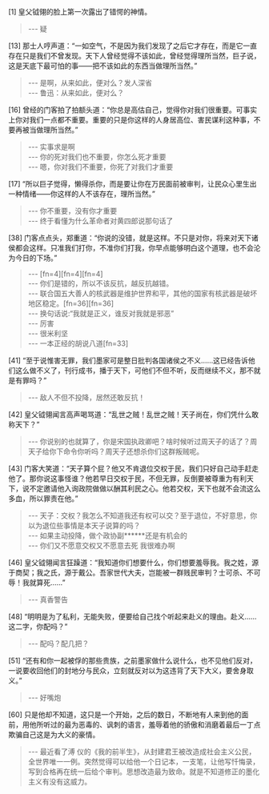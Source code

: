 
[1] 皇父钺翎的脸上第一次露出了错愕的神情。
>--- 疑<br>

[13] 那士人哼声道：“一如空气，不是因为我们发现了之后它才存在，而是它一直存在只是我们不曾发现。天下人曾经觉得不该如此，曾经觉得理所当然，巨子说，这是天底下最可怕的事——把不该如此的东西当做理所当然。”
>--- 是啊，从来如此，便对么？发人深省<br>
>--- 鲁迅：从来如此，便对么？<br>

[16] 曾经的门客拍了拍额头道：“你总是高估自己，觉得你对我们很重要。可事实上你对我们一点都不重要。重要的只是你这样的人身居高位、害民谋利这种事，不要再被当做理所当然。”
>--- 实事求是啊<br>
>--- 你的死对我们也不重要，你怎么死才重要<br>
>--- 嗯，你对我们不重要，你死了对我们才重要<br>

[17] “所以巨子觉得，懒得杀你，而是要让你在万民面前被审判，让民众心里生出一种情绪——你这样的人不该存在，理所当然。”
>--- 你不重要，没有你才重要<br>
>--- 终于看懂为什么革命者对黄四郎说那句话了<br>

[38] 门客点点头，郑重道：“你说的没错，就是这样。不只是对你，将来对天下诸侯都会这样。只准我们打你，不准你们打我，你早点能够明白这个道理，也不会沦为今日的下场。”
>--- [fn=4][fn=4][fn=4]<br>
>--- 你们是错的，所以不该反抗，越反抗越错。<br>
>--- 联合国五大善人的核武器是维护世界和平，其他的国家有核武器是破坏地区稳定。[fn=36][fn=36]<br>
>--- 换句话说:“我就是正义，谁反对我就是邪恶”<br>
>--- 厉害<br>
>--- 很米利坚<br>
>--- 一本正经的胡说八道[fn=33]<br>

[41] “至于说惟害无罪，我们墨家可是整日批判各国诸侯之不义……这已经告诉他们这么做不义了，刊行成书，播于天下，可他们不但不听，反而继续不义，那不就是有罪吗？”
>--- 敌人不但不投降，居然还敢反抗！<br>

[42] 皇父钺翎闻言高声喝骂道：“乱世之贼！乱世之贼！天子尚在，你们凭什么敢称天下？”
>--- 你说别的也就算了，你是宋国执政卿吧？啥时候听过周天子的话了？周天子给你下命令你听吗？周天子还想杀你们这群叛贼呢。<br>

[43] 门客大笑道：“天子算个屁？他又不肯退位交权于民，我们只好自己动手赶走他了。那你说这事怪谁？他若早日交权于民，不但无罪，反倒要被尊重为有利天下，说不定邀请他入询政院做做以酬其利民之心。他若交权，天下也就不会流这么多血，所以罪责在他。”
>--- 天子：交权？我怎么不知道我还有权可以交？至于退位，不好意思，你以为退位些事情是本天子说算的吗？<br>
>--- 如果主动投降，做个政协副******还是有机会的<br>
>--- 你们又不愿意交权又不愿意去死  我很难办啊<br>

[46] 皇父钺翎闻言狂躁道：“我知道你们想要什么，你们想要羞辱我。我之姓，源于商契；我之氏，源于戴公。吾家世代大夫，岂能被一群贱民审判？士可杀、不可辱！我就算死……”
>--- 真香警告<br>

[48] “明明是为了私利，无能失败，便要给自己找个听起来赴义的理由。赴义……这二字，你配吗？”
>--- 配吗？配几把？<br>

[51] “还有和你一起被俘的那些贵族，之前墨家做什么说什么，也不见他们反对，一说要收回他们的封地分与民众，立刻就反对以为这违背了天下大义，要舍身取义。”
>--- 好嘴炮<br>

[60] 只是他却不知道，这只是一个开始，之后的数日，不断地有人来到他的面前，用他所听过的最为恶毒的、讽刺的语言，羞辱着他的骄傲和消磨着最后一丁点欺骗自己这是为大义的豪情。
>--- 最近看了溥 仪的《我的前半生》，从封建君王被改造成社会主义公民，全世界唯一一例。突然觉得可以给他一个日记本，一支笔，让他写忏悔录，写到合格再在统一后给个审判。思想改造最为致命。就是不知道修正的墨化主义有没有这威力。<br>
